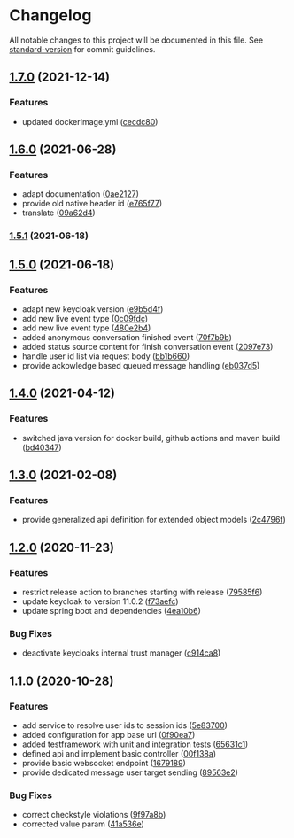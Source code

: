 # Changelog

All notable changes to this project will be documented in this file. See [standard-version](https://github.com/conventional-changelog/standard-version) for commit guidelines.

## [1.7.0](https://github.com/CaritasDeutschland/caritas-onlineBeratung-liveService/compare/v1.6.0...v1.7.0) (2021-12-14)


### Features

* updated dockerImage.yml ([cecdc80](https://github.com/CaritasDeutschland/caritas-onlineBeratung-liveService/commit/cecdc80f0b948ecaf4777705ccd949ac761fee66))

## [1.6.0](https://github.com/CaritasDeutschland/caritas-onlineBeratung-liveService/compare/v1.5.1...v1.6.0) (2021-06-28)


### Features

* adapt documentation ([0ae2127](https://github.com/CaritasDeutschland/caritas-onlineBeratung-liveService/commit/0ae2127049bb479afeb94aa8d3a2f9432f6864ec))
* provide old native header id ([e765f77](https://github.com/CaritasDeutschland/caritas-onlineBeratung-liveService/commit/e765f77cedc9fe375c5cb6a8f10894dd5f93048b))
* translate ([09a62d4](https://github.com/CaritasDeutschland/caritas-onlineBeratung-liveService/commit/09a62d4b6e3f44b956c900720628b8ee381b4a31))

### [1.5.1](https://github.com/CaritasDeutschland/caritas-onlineBeratung-liveService/compare/v1.5.0...v1.5.1) (2021-06-18)

## [1.5.0](https://github.com/CaritasDeutschland/caritas-onlineBeratung-liveService/compare/v1.4.0...v1.5.0) (2021-06-18)


### Features

* adapt new keycloak version ([e9b5d4f](https://github.com/CaritasDeutschland/caritas-onlineBeratung-liveService/commit/e9b5d4fb9186fc17f42e536879ab9f39c1ddc59e))
* add new live event type ([0c09fdc](https://github.com/CaritasDeutschland/caritas-onlineBeratung-liveService/commit/0c09fdc906870f402ca5e0b23e4f7cec06bd0e25))
* add new live event type ([480e2b4](https://github.com/CaritasDeutschland/caritas-onlineBeratung-liveService/commit/480e2b4a1f5d7470d135a2093ddfdf0208c716e3))
* added anonymous conversation finished event ([70f7b9b](https://github.com/CaritasDeutschland/caritas-onlineBeratung-liveService/commit/70f7b9b98145c5af13258621d2fa3b2a595b4089))
* added status source content for finish conversation event ([2097e73](https://github.com/CaritasDeutschland/caritas-onlineBeratung-liveService/commit/2097e73b13b26ae8ba033ca481bff9e5868dc47f))
* handle user id list via request body ([bb1b660](https://github.com/CaritasDeutschland/caritas-onlineBeratung-liveService/commit/bb1b6607d1905b396940e2f7dd3b6d52f108123a))
* provide ackowledge based queued message handling ([eb037d5](https://github.com/CaritasDeutschland/caritas-onlineBeratung-liveService/commit/eb037d57de141b37fd878520a556fa28ba4edd49))

## [1.4.0](https://github.com/CaritasDeutschland/caritas-onlineBeratung-liveService/compare/v1.3.0...v1.4.0) (2021-04-12)


### Features

* switched java version for docker build, github actions and maven build ([bd40347](https://github.com/CaritasDeutschland/caritas-onlineBeratung-liveService/commit/bd40347d0591fedbdf2b43e3b4e4b354871407a4))

## [1.3.0](https://github.com/CaritasDeutschland/caritas-onlineBeratung-liveService/compare/v1.2.0...v1.3.0) (2021-02-08)


### Features

* provide generalized api definition for extended object models ([2c4796f](https://github.com/CaritasDeutschland/caritas-onlineBeratung-liveService/commit/2c4796f78b0183a2a9f6e1d7ab5e6c6397667980))

## [1.2.0](https://github.com/CaritasDeutschland/caritas-onlineBeratung-liveService/compare/v1.1.0...v1.2.0) (2020-11-23)


### Features

* restrict release action to branches starting with release ([79585f6](https://github.com/CaritasDeutschland/caritas-onlineBeratung-liveService/commit/79585f69241d1c28991d71847293deba6995e84c))
* update keycloak to version 11.0.2 ([f73aefc](https://github.com/CaritasDeutschland/caritas-onlineBeratung-liveService/commit/f73aefcd78a10ee76954b613165ba17e7a83a967))
* update spring boot and dependencies ([4ea10b6](https://github.com/CaritasDeutschland/caritas-onlineBeratung-liveService/commit/4ea10b6f2a0859b5a8e61d9fc4c83bba93e0a180))


### Bug Fixes

* deactivate keycloaks internal trust manager ([c914ca8](https://github.com/CaritasDeutschland/caritas-onlineBeratung-liveService/commit/c914ca8e36350aadb79c3d483a446067941777f6))

## 1.1.0 (2020-10-28)


### Features

* add service to resolve user ids to session ids ([5e83700](https://github.com/CaritasDeutschland/caritas-onlineBeratung-liveService/commit/5e83700bf8e75371e78a21799f77e581988dec3d))
* added configuration for app base url ([0f90ea7](https://github.com/CaritasDeutschland/caritas-onlineBeratung-liveService/commit/0f90ea7dfe1b7c295087575b44b92074207106d1))
* added testframework with unit and integration tests ([65631c1](https://github.com/CaritasDeutschland/caritas-onlineBeratung-liveService/commit/65631c1477a39056fcbce617ad9bd77a198c5b03))
* defined api and implement basic controller ([00f138a](https://github.com/CaritasDeutschland/caritas-onlineBeratung-liveService/commit/00f138adc62ebc307e91d17ce60c842e6830051a))
* provide basic websocket endpoint ([1679189](https://github.com/CaritasDeutschland/caritas-onlineBeratung-liveService/commit/1679189a7d1aa9c31c069cd1c81aee3f773a54ba))
* provide dedicated message user target sending ([89563e2](https://github.com/CaritasDeutschland/caritas-onlineBeratung-liveService/commit/89563e27db2f01f36302fff4f78d9e4c8fa92348))


### Bug Fixes

* correct checkstyle violations ([9f97a8b](https://github.com/CaritasDeutschland/caritas-onlineBeratung-liveService/commit/9f97a8b4bd90a223d12e85fa06abb620b7d40e36))
* corrected value param ([41a536e](https://github.com/CaritasDeutschland/caritas-onlineBeratung-liveService/commit/41a536ee56b3db5a02cf04365dcf64945285452b))
